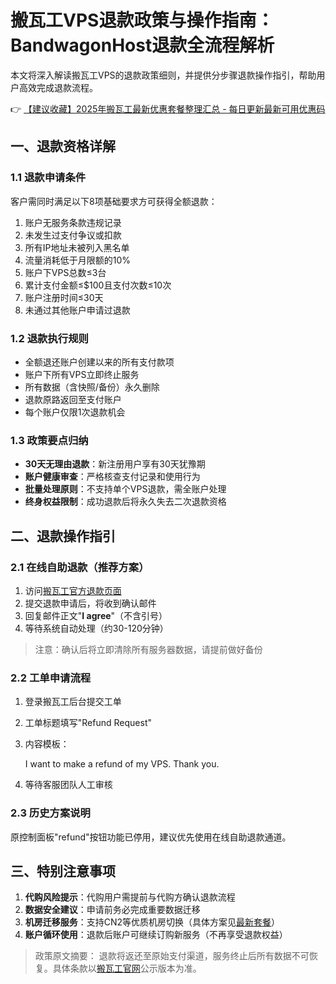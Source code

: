 # 搬瓦工VPS退款政策与操作指南：BandwagonHost退款全流程解析

本文将深入解读搬瓦工VPS的退款政策细则，并提供分步骤退款操作指引，帮助用户高效完成退款流程。

👉 [【建议收藏】2025年搬瓦工最新优惠套餐整理汇总 - 每日更新最新可用优惠码](https://bit.ly/banwagon)

## 一、退款资格详解

### 1.1 退款申请条件
客户需同时满足以下8项基础要求方可获得全额退款：
1. 账户无服务条款违规记录
2. 未发生过支付争议或扣款
3. 所有IP地址未被列入黑名单
4. 流量消耗低于月限额的10%
5. 账户下VPS总数≤3台
6. 累计支付金额≤$100且支付次数≤10次
7. 账户注册时间≤30天
8. 未通过其他账户申请过退款

### 1.2 退款执行规则
- 全额退还账户创建以来的所有支付款项
- 账户下所有VPS立即终止服务
- 所有数据（含快照/备份）永久删除
- 退款原路返回至支付账户
- 每个账户仅限1次退款机会

### 1.3 政策要点归纳
- **30天无理由退款**：新注册用户享有30天犹豫期
- **账户健康审查**：严格核查支付记录和使用行为
- **批量处理原则**：不支持单个VPS退款，需全账户处理
- **终身权益限制**：成功退款后将永久失去二次退款资格

## 二、退款操作指引

### 2.1 在线自助退款（推荐方案）
1. 访问[搬瓦工官方退款页面](https://bit.ly/banwagon)
2. 提交退款申请后，将收到确认邮件
3. 回复邮件正文"**I agree**"（不含引号）
4. 等待系统自动处理（约30-120分钟）

> 注意：确认后将立即清除所有服务器数据，请提前做好备份

### 2.2 工单申请流程
1. 登录搬瓦工后台提交工单
2. 工单标题填写"Refund Request"
3. 内容模板：
   
   I want to make a refund of my VPS. Thank you.
   
4. 等待客服团队人工审核

### 2.3 历史方案说明
原控制面板"refund"按钮功能已停用，建议优先使用在线自助退款通道。

## 三、特别注意事项
1. **代购风险提示**：代购用户需提前与代购方确认退款流程
2. **数据安全建议**：申请前务必完成重要数据迁移
3. **机房迁移服务**：支持CN2等优质机房切换（具体方案见[最新套餐](https://bit.ly/banwagon)）
4. **账户循环使用**：退款后账户可继续订购新服务（不再享受退款权益）

> 政策原文摘要：
> 退款将返还至原始支付渠道，服务终止后所有数据不可恢复。具体条款以[搬瓦工官网](https://bit.ly/banwagon)公示版本为准。